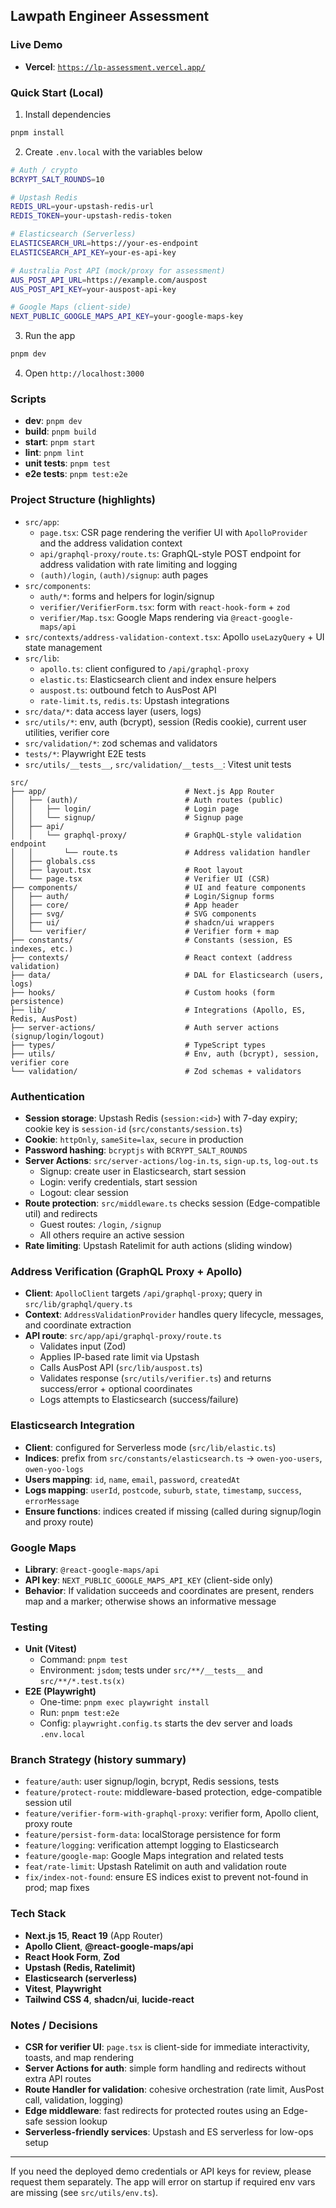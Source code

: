 ## Lawpath Engineer Assessment

### Live Demo

- **Vercel**: [`https://lp-assessment.vercel.app/`](https://lp-assessment.vercel.app/)

### Quick Start (Local)

1. Install dependencies

```bash
pnpm install
```

2. Create `.env.local` with the variables below

```bash
# Auth / crypto
BCRYPT_SALT_ROUNDS=10

# Upstash Redis
REDIS_URL=your-upstash-redis-url
REDIS_TOKEN=your-upstash-redis-token

# Elasticsearch (Serverless)
ELASTICSEARCH_URL=https://your-es-endpoint
ELASTICSEARCH_API_KEY=your-es-api-key

# Australia Post API (mock/proxy for assessment)
AUS_POST_API_URL=https://example.com/auspost
AUS_POST_API_KEY=your-auspost-api-key

# Google Maps (client-side)
NEXT_PUBLIC_GOOGLE_MAPS_API_KEY=your-google-maps-key
```

3. Run the app

```bash
pnpm dev
```

4. Open `http://localhost:3000`

### Scripts

- **dev**: `pnpm dev`
- **build**: `pnpm build`
- **start**: `pnpm start`
- **lint**: `pnpm lint`
- **unit tests**: `pnpm test`
- **e2e tests**: `pnpm test:e2e`

### Project Structure (highlights)

- `src/app`:
  - `page.tsx`: CSR page rendering the verifier UI with `ApolloProvider` and the address validation context
  - `api/graphql-proxy/route.ts`: GraphQL-style POST endpoint for address validation with rate limiting and logging
  - `(auth)/login`, `(auth)/signup`: auth pages
- `src/components`:
  - `auth/*`: forms and helpers for login/signup
  - `verifier/VerifierForm.tsx`: form with `react-hook-form` + `zod`
  - `verifier/Map.tsx`: Google Maps rendering via `@react-google-maps/api`
- `src/contexts/address-validation-context.tsx`: Apollo `useLazyQuery` + UI state management
- `src/lib`:
  - `apollo.ts`: client configured to `/api/graphql-proxy`
  - `elastic.ts`: Elasticsearch client and index ensure helpers
  - `auspost.ts`: outbound fetch to AusPost API
  - `rate-limit.ts`, `redis.ts`: Upstash integrations
- `src/data/*`: data access layer (users, logs)
- `src/utils/*`: env, auth (bcrypt), session (Redis cookie), current user utilities, verifier core
- `src/validation/*`: zod schemas and validators
- `tests/*`: Playwright E2E tests
- `src/utils/__tests__`, `src/validation/__tests__`: Vitest unit tests

```text
src/
├── app/                               # Next.js App Router
│   ├── (auth)/                        # Auth routes (public)
│   │   ├── login/                     # Login page
│   │   └── signup/                    # Signup page
│   ├── api/
│   │   └── graphql-proxy/             # GraphQL-style validation endpoint
│   │       └── route.ts               # Address validation handler
│   ├── globals.css
│   ├── layout.tsx                     # Root layout
│   └── page.tsx                       # Verifier UI (CSR)
├── components/                        # UI and feature components
│   ├── auth/                          # Login/Signup forms
│   ├── core/                          # App header
│   ├── svg/                           # SVG components
│   ├── ui/                            # shadcn/ui wrappers
│   └── verifier/                      # Verifier form + map
├── constants/                         # Constants (session, ES indexes, etc.)
├── contexts/                          # React context (address validation)
├── data/                              # DAL for Elasticsearch (users, logs)
├── hooks/                             # Custom hooks (form persistence)
├── lib/                               # Integrations (Apollo, ES, Redis, AusPost)
├── server-actions/                    # Auth server actions (signup/login/logout)
├── types/                             # TypeScript types
├── utils/                             # Env, auth (bcrypt), session, verifier core
└── validation/                        # Zod schemas + validators
```

### Authentication

- **Session storage**: Upstash Redis (`session:<id>`) with 7-day expiry; cookie key is `session-id` (`src/constants/session.ts`)
- **Cookie**: `httpOnly`, `sameSite=lax`, `secure` in production
- **Password hashing**: `bcryptjs` with `BCRYPT_SALT_ROUNDS`
- **Server Actions**: `src/server-actions/log-in.ts`, `sign-up.ts`, `log-out.ts`
  - Signup: create user in Elasticsearch, start session
  - Login: verify credentials, start session
  - Logout: clear session
- **Route protection**: `src/middleware.ts` checks session (Edge-compatible util) and redirects
  - Guest routes: `/login`, `/signup`
  - All others require an active session
- **Rate limiting**: Upstash Ratelimit for auth actions (sliding window)

### Address Verification (GraphQL Proxy + Apollo)

- **Client**: `ApolloClient` targets `/api/graphql-proxy`; query in `src/lib/graphql/query.ts`
- **Context**: `AddressValidationProvider` handles query lifecycle, messages, and coordinate extraction
- **API route**: `src/app/api/graphql-proxy/route.ts`
  - Validates input (Zod)
  - Applies IP-based rate limit via Upstash
  - Calls AusPost API (`src/lib/auspost.ts`)
  - Validates response (`src/utils/verifier.ts`) and returns success/error + optional coordinates
  - Logs attempts to Elasticsearch (success/failure)

### Elasticsearch Integration

- **Client**: configured for Serverless mode (`src/lib/elastic.ts`)
- **Indices**: prefix from `src/constants/elasticsearch.ts` -> `owen-yoo-users`, `owen-yoo-logs`
- **Users mapping**: `id`, `name`, `email`, `password`, `createdAt`
- **Logs mapping**: `userId`, `postcode`, `suburb`, `state`, `timestamp`, `success`, `errorMessage`
- **Ensure functions**: indices created if missing (called during signup/login and proxy route)

### Google Maps

- **Library**: `@react-google-maps/api`
- **API key**: `NEXT_PUBLIC_GOOGLE_MAPS_API_KEY` (client-side only)
- **Behavior**: If validation succeeds and coordinates are present, renders map and a marker; otherwise shows an informative message

### Testing

- **Unit (Vitest)**
  - Command: `pnpm test`
  - Environment: `jsdom`; tests under `src/**/__tests__` and `src/**/*.test.ts(x)`
- **E2E (Playwright)**
  - One-time: `pnpm exec playwright install`
  - Run: `pnpm test:e2e`
  - Config: `playwright.config.ts` starts the dev server and loads `.env.local`

### Branch Strategy (history summary)

- `feature/auth`: user signup/login, bcrypt, Redis sessions, tests
- `feature/protect-route`: middleware-based protection, edge-compatible session util
- `feature/verifier-form-with-graphql-proxy`: verifier form, Apollo client, proxy route
- `feature/persist-form-data`: localStorage persistence for form
- `feature/logging`: verification attempt logging to Elasticsearch
- `feature/google-map`: Google Maps integration and related tests
- `feat/rate-limit`: Upstash Ratelimit on auth and validation route
- `fix/index-not-found`: ensure ES indices exist to prevent not-found in prod; map fixes

### Tech Stack

- **Next.js 15**, **React 19** (App Router)
- **Apollo Client**, **@react-google-maps/api**
- **React Hook Form**, **Zod**
- **Upstash (Redis, Ratelimit)**
- **Elasticsearch (serverless)**
- **Vitest**, **Playwright**
- **Tailwind CSS 4**, **shadcn/ui**, **lucide-react**

### Notes / Decisions

- **CSR for verifier UI**: `page.tsx` is client-side for immediate interactivity, toasts, and map rendering
- **Server Actions for auth**: simple form handling and redirects without extra API routes
- **Route Handler for validation**: cohesive orchestration (rate limit, AusPost call, validation, logging)
- **Edge middleware**: fast redirects for protected routes using an Edge-safe session lookup
- **Serverless-friendly services**: Upstash and ES serverless for low-ops setup

---

If you need the deployed demo credentials or API keys for review, please request them separately. The app will error on startup if required env vars are missing (see `src/utils/env.ts`).
